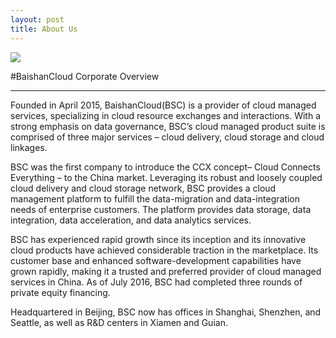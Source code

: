 ```yaml
---
layout: post
title: About Us
---
```


<p class="headimg-box-about">
<img src="{{ site.baseurl }}/public/image/about_us.png" class="img head-img head-img-about">
</p>


#BaishanCloud Corporate Overview

---

<div class="list_content">
<p>Founded in April 2015, BaishanCloud(BSC) is a provider of cloud managed services, specializing in cloud resource exchanges and interactions. With a strong emphasis on data governance, BSC’s cloud managed product suite is comprised of three major services – cloud delivery, cloud storage and cloud linkages.  </p>

<p>BSC was the first company to introduce the CCX concept– Cloud Connects Everything – to the China market.  Leveraging its robust and loosely coupled cloud delivery and cloud storage network, BSC provides a cloud management platform to fulfill the data-migration and data-integration needs of enterprise customers.   The platform provides data storage, data integration, data acceleration, and data analytics services.</p>

<p>BSC has experienced rapid growth since its inception and its innovative cloud products have achieved considerable traction in the marketplace.  Its customer base and enhanced software-development capabilities have grown rapidly, making it a trusted and preferred provider of cloud managed services in China.  As of July 2016, BSC had completed three rounds of private equity financing.</p>

<p>Headquartered in Beijing, BSC now has offices in Shanghai, Shenzhen, and Seattle, as well as R&D centers in Xiamen and Guian.</p>

</div>